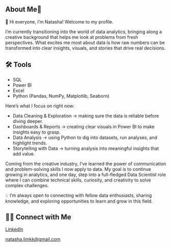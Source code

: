 ## About Me👋

👋 Hi everyone, I’m Natasha! Welcome to my profile.

I’m currently transitioning into the world of data analytics, bringing along a creative background that helps me look at problems from fresh perspectives. What excites me most about data is how raw numbers can be transformed into clear insights, visuals, and stories that drive real decisions.

## 🛠️ Tools
- SQL
- Power BI
- Excel
- Python (Pandas, NumPy, Matplotlib, Seaborn)

Here’s what I focus on right now:
- Data Cleaning & Exploration → making sure the data is reliable before diving deeper.
- Dashboards & Reports → creating clear visuals in Power BI to make insights easy to grasp.
- Data Analysis → using Python to dig into datasets, run analyses, and highlight trends.
- Storytelling with Data → turning analysis into meaningful insights that add value.

Coming from the creative industry, I’ve learned the power of communication and problem-solving skills I now apply to data. My goal is to continue growing in analytics, and one day, step into a full-fledged Data Scientist role where I can combine technical skills, curiosity, and creativity to solve complex challenges.

💡 I’m always open to connecting with fellow data enthusiasts, sharing knowledge, and exploring opportunities to learn and grow in this field.

## 👋🏻 Connect with Me
[LinkedIn](https://www.linkedin.com/in/natashalimkarkhee)

natasha.limkk@gmail.com

